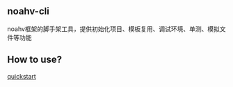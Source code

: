 ## noahv-cli

noahv框架的脚手架工具，提供初始化项目、模板复用、调试环境、单测、模拟文件等功能

## How to use?

[quickstart](https://github.com/baidu/NoahV)
